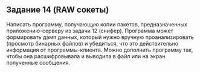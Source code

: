 ## Задание 14 (RAW сокеты)
Написать программу, получающую копии пакетов, предназначенных
приложению-серверу из задачи 12 (снифер).
Программа может формировать дамп данных, который нужно вручную
проанализировать (просмотр бинарных файлов) и убедиться, что это
действительно информация от программы-клиента.
Можно дополнить программу так, чтобы она расшифровывала и
выводила в файл или на экран полученные сообщения.